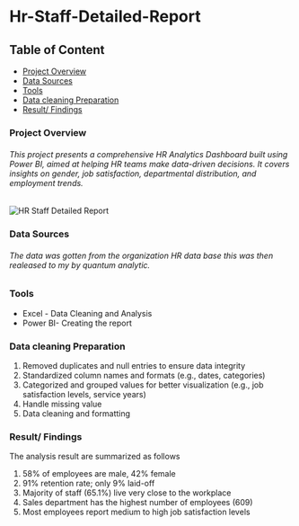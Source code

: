 # Hr-Staff-Detailed-Report
## Table of Content
- [Project Overview](#project-overview)
- [Data Sources](#data-sources)
- [Tools](#tools)
- [Data cleaning Preparation](#data-cleaning-preparation)
- [Result/ Findings](#result/-findings)

### Project Overview
###### This project presents a comprehensive HR Analytics Dashboard built using Power BI, aimed at helping HR teams make data-driven decisions. It covers insights on gender, job satisfaction, departmental distribution, and employment trends.

![HR Staff Detailed Report](https://github.com/user-attachments/assets/56342dad-ef18-4e68-af04-2766fb31bc37)


### Data Sources
###### The data was gotten from the organization HR data base this was then realeased to my by quantum analytic.

### Tools
- Excel - Data Cleaning and Analysis 
- Power BI- Creating the report

### Data cleaning Preparation
1. Removed duplicates and null entries to ensure data integrity
2. Standardized column names and formats (e.g., dates, categories)
3. Categorized and grouped values for better visualization (e.g., job satisfaction levels, service years)
4. Handle missing value
5. Data cleaning and formatting

### Result/ Findings
The analysis result are summarized as follows
1. 58% of employees are male, 42% female
2. 91% retention rate; only 9% laid-off
3. Majority of staff (65.1%) live very close to the workplace
4. Sales department has the highest number of employees (609)
5. Most employees report medium to high job satisfaction levels






